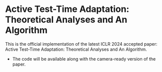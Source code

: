 # Active Test-Time Adaptation: Theoretical Analyses and An Algorithm
This is the official implementation of the latest ICLR 2024 accepted paper: Active Test-Time Adaptation: Theoretical Analyses and An Algorithm.
- The code will be available along with the camera-ready version of the paper.
